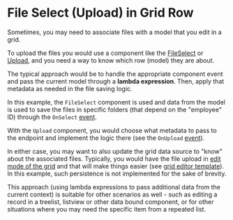 # File Select (Upload) in Grid Row

Sometimes, you may need to associate files with a model that you edit in a grid.

To upload the files you would use a component like the <a href="https://demos.telerik.com/blazor-ui/fileselect/overview" target="_blank">FileSelect</a> or <a href="https://demos.telerik.com/blazor-ui/upload/overview" target="_blank">Upload</a>, and you need a way to know which row (model) they are about.

The typical approach would be to handle the appropriate component event and pass the current model through a **lambda expression**. Then, apply that metadata as needed in the file saving logic.

In this example, the `FileSelect` component is used and data from the model is used to save the files in specific folders (that depend on the "employee" ID) through the `OnSelect` <a href="https://docs.telerik.com/blazor-ui/components/fileselect/events" target="_blank">event</a>.

With the `Upload` component, you would choose what metadata to pass to the endpoint and implement the logic there (see the `OnUpload` <a href="https://docs.telerik.com/blazor-ui/components/upload/events" target="_blank">event</a>).

In either case, you may want to also update the grid data source to "know" about the associated files. Typically, you would have the file upload in <a href="https://docs.telerik.com/blazor-ui/components/grid/editing/overview" target="_blank">edit mode of the grid</a> and that will make things easier (see <a href="https://docs.telerik.com/blazor-ui/components/grid/templates/editor" target="_blank">grid editor template</a>). In this example, such persistence is not implemented for the sake of brevity.

This approach (using lambda expressions to pass additional data from the current context) is suitable for other scenarios as well - such as editing a record in a treelist, listview or other data bound component, or for other situations where you may need the specific item from a repeated list.